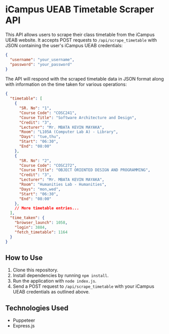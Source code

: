 # iCampus UEAB Timetable Scraper API

This API allows users to scrape their class timetable from the iCampus UEAB website. It accepts POST requests to `/api/scrape_timetable` with JSON containing the user's iCampus UEAB credentials:

```json
{
  "username": "your_username",
  "password": "your_password"
}
```

The API will respond with the scraped timetable data in JSON format along with information on the time taken for various operations:

```json
{
  "timetable": [
    {
      "SR. No": "1",
      "Course Code": "COSC241",
      "Course Title": "Software Architecture and Design",
      "Credit": "3",
      "Lecturer": "Mr. MBATA KEVIN MAYAKA",
      "Room": "L105A (Computer Lab A) - Library",
      "Days": "tue,thu",
      "Start": "06:30",
      "End": "08:00"
    },
    {
      "SR. No": "2",
      "Course Code": "COSC272",
      "Course Title": "OBJECT ORIENTED DESIGN AND PROGRAMMING",
      "Credit": "3",
      "Lecturer": "Mr. MBATA KEVIN MAYAKA",
      "Room": "Humanities Lab - Humanities",
      "Days": "mon,wed",
      "Start": "06:30",
      "End": "08:00"
    },
    // More timetable entries...
  ],
  "time_taken": {
    "browser_launch": 1058,
    "login": 3884,
    "fetch_timetable": 1164
  }
}
```

## How to Use

1. Clone this repository.
2. Install dependencies by running `npm install`.
3. Run the application with `node index.js`.
4. Send a POST request to `/api/scrape_timetable` with your iCampus UEAB credentials as outlined above.

## Technologies Used

- Puppeteer
- Express.js

